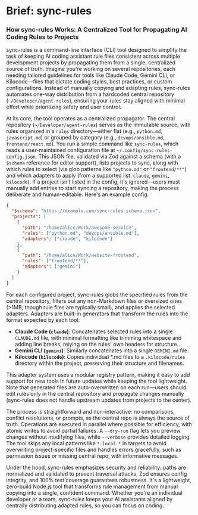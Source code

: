 # Brief: sync-rules

### How sync-rules Works: A Centralized Tool for Propagating AI Coding Rules to Projects

sync-rules is a command-line interface (CLI) tool designed to simplify the task of keeping AI coding assistant rule files consistent across multiple development projects by propagating them from a single, centralized source of truth. Imagine you're working on several repositories, each needing tailored guidelines for tools like Claude Code, Gemini CLI, or Kilocode—files that dictate coding styles, best practices, or custom configurations. Instead of manually copying and adapting rules, sync-rules automates one-way distribution from a hardcoded central repository (`~/Developer/agent-rules`), ensuring your rules stay aligned with minimal effort while prioritizing safety and user control.

At its core, the tool operates as a centralized propagator. The central repository (`~/Developer/agent-rules`) serves as the immutable source, with rules organized in a `rules` directory—either flat (e.g., `python.md`, `javascript.md`) or grouped by category (e.g., `devops/ansible.md`, `frontend/react.md`). You run a simple command like `sync-rules`, which reads a user-maintained configuration file at `~/.config/sync-rules-config.json`. This JSON file, validated via Zod against a schema (with a `$schema` reference for editor support), lists projects to sync, along with which rules to select (via glob patterns like `"python.md"` or `"frontend/**"`) and which adapters to apply (from a supported list: `claude`, `gemini`, `kilocode`). If a project isn't listed in the config, it's ignored—users must manually add entries to start syncing a repository, making the process deliberate and human-editable. Here's an example config:

```json
{
  "$schema": "https://example.com/sync-rules.schema.json",
  "projects": [
    {
      "path": "/home/alice/Work/awesome-service",
      "rules": ["python.md", "devops/ansible.md"],
      "adapters": ["claude", "kilocode"]
    },
    {
      "path": "/home/alice/Work/website-frontend",
      "rules": ["frontend/**"],
      "adapters": ["gemini"]
    }
  ]
}
```

For each configured project, sync-rules globs the specified rules from the central repository, filters out any non-Markdown files or oversized ones (>1MB, though rule files are typically small), and applies the selected adapters. Adapters are built-in generators that transform the rules into the format expected by each tool:

- **Claude Code (`claude`)**: Concatenates selected rules into a single `CLAUDE.md` file, with minimal formatting like trimming whitespace and adding line breaks, relying on the rules' own headers for structure.
- **Gemini CLI (`gemini`)**: Similarly concatenates into a single `GEMINI.md` file.
- **Kilocode (`kilocode`)**: Copies individual \*.md files to a `.kilocode/rules` directory within the project, preserving their structure and filenames.

This adapter system uses a modular registry pattern, making it easy to add support for new tools in future updates while keeping the tool lightweight. Note that generated files are auto-overwritten on each run—users should edit rules only in the central repository and propagate changes manually (sync-rules does not handle upstream updates from projects to the center).

The process is straightforward and non-interactive: no comparisons, conflict resolutions, or prompts, as the central repo is always the source of truth. Operations are executed in parallel where possible for efficiency, with atomic writes to avoid partial failures. A `--dry-run` flag lets you preview changes without modifying files, while `--verbose` provides detailed logging. The tool skips any local patterns like `*.local.*` in targets to avoid overwriting project-specific files and handles errors gracefully, such as permission issues or missing central repo, with informative messages.

Under the hood, sync-rules emphasizes security and reliability: paths are normalized and validated to prevent traversal attacks, Zod ensures config integrity, and 100% test coverage guarantees robustness. It's a lightweight, zero-build Node.js tool that transforms rule management from manual copying into a single, confident command. Whether you're an individual developer or a team, sync-rules keeps your AI assistants aligned by centrally distributing adapted rules, so you can focus on coding.
